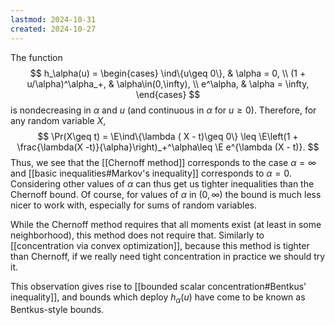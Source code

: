 ```yaml
---
lastmod: 2024-10-31
created: 2024-10-27
---
```


The function
$$
h_\alpha(u) = \begin{cases}
\ind\{u\geq 0\}, & \alpha = 0, \\
(1 + u/\alpha)^\alpha_+, & \alpha\in(0,\infty), \\
e^\alpha, & \alpha = \infty,
\end{cases}
$$
is nondecreasing in $\alpha$ and $u$ (and continuous in $\alpha$ for $u\geq 0$).  Therefore, for any random variable $X$,  
$$
\Pr(X\geq t) = \E\ind\{\lambda ( X - t)\geq 0\} \leq \E\left(1 + \frac{\lambda(X -t)}{\alpha}\right)_+^\alpha\leq \E e^{\lambda (X - t)}.
$$
Thus, we see that the [[Chernoff method]] corresponds to the case $\alpha =\infty$ and [[basic inequalities#Markov's inequality]] corresponds to $\alpha = 0$. Considering other values of $\alpha$ can thus get us tighter inequalities than the Chernoff bound. Of course, for values of $\alpha$ in $(0,\infty)$ the bound is much less nicer to work with, especially for sums of random variables. 

While the Chernoff method requires that all moments exist (at least in some neighborhood), this method does not require that. Similarly to [[concentration via convex optimization]], because this method is tighter than Chernoff, if we really need tight concentration in practice we should try it.  

This observation gives rise to [[bounded scalar concentration#Bentkus' inequality]], and bounds which deploy $h_\alpha(u)$ have come to be known as Bentkus-style bounds.  